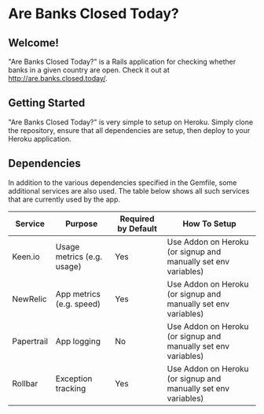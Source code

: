 # Are Banks Closed Today?

## Welcome!
"Are Banks Closed Today?" is a Rails application for checking whether banks in a given country are open.  Check it out at http://are.banks.closed.today/.

## Getting Started
"Are Banks Closed Today?" is very simple to setup on Heroku.  Simply clone the repository, ensure that all dependencies are setup, then deploy to your Heroku application.

## Dependencies
In addition to the various dependencies specified in the Gemfile, some additional services are also used.  The table below shows all such services that are currently used by the app.

| Service       | Purpose                    | Required by Default    | How To Setup                                                   |
| ------------- | -------------              | ------------           | --------------                                                 |
| Keen.io       | Usage metrics (e.g. usage) | Yes                    | Use Addon on Heroku (or signup and manually set env variables) |
| NewRelic      | App metrics (e.g. speed)   | Yes                    | Use Addon on Heroku (or signup and manually set env variables) |
| Papertrail    | App logging                | No                     | Use Addon on Heroku (or signup and manually set env variables) |
| Rollbar       | Exception tracking         | Yes                    | Use Addon on Heroku (or signup and manually set env variables) |